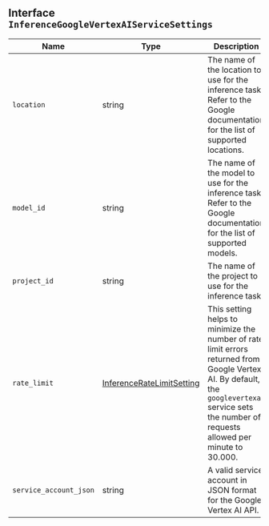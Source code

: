 ## Interface `InferenceGoogleVertexAIServiceSettings`

| Name | Type | Description |
| - | - | - |
| `location` | string | The name of the location to use for the inference task. Refer to the Google documentation for the list of supported locations. |
| `model_id` | string | The name of the model to use for the inference task. Refer to the Google documentation for the list of supported models. |
| `project_id` | string | The name of the project to use for the inference task. |
| `rate_limit` | [InferenceRateLimitSetting](./InferenceRateLimitSetting.md) | This setting helps to minimize the number of rate limit errors returned from Google Vertex AI. By default, the `googlevertexai` service sets the number of requests allowed per minute to 30.000. |
| `service_account_json` | string | A valid service account in JSON format for the Google Vertex AI API. |
